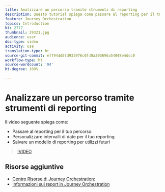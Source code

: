```yaml
---
title: Analizzare un percorso tramite strumenti di reporting
description: Questo tutorial spiega come passare al reporting per il tuo percorso, come personalizzare intervalli di date per il reporting e come salvare un modello di reporting per utilizzi futuri.
feature: Journey Orchestration
topics: Introduction
kt: 2777
thumbnail: 29321.jpg
audience: user
doc-type: video
activity: use
translation-type: ht
source-git-commit: eff94dd57d933976c0fd0a303696a54048e4ddc0
workflow-type: ht
source-wordcount: '94'
ht-degree: 100%

---
```



# Analizzare un percorso tramite strumenti di reporting

Il video seguente spiega come:

* Passare al reporting per il tuo percorso
* Personalizzare intervalli di date per il tuo reporting
* Salvare un modello di reporting per utilizzi futuri

>[!VIDEO](https://video.tv.adobe.com/v/29321?quality=12&captions=ita)

## Risorse aggiuntive

* [Centro Risorse di Journey Orchestration](https://docs.adobe.com/content/help/it-IT/journeys/using/journey-orchestration-home.html):
* [Informazioni sui report in Journey Orchestration](https://docs.adobe.com/content/help/it-IT/journeys/using/journey-reports/about-journey-reports.translate.html)
